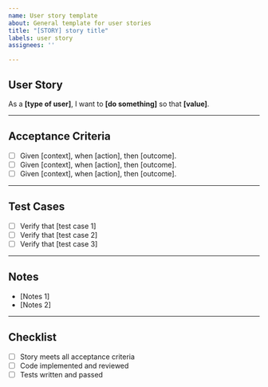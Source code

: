 ```yaml
---
name: User story template
about: General template for user stories
title: "[STORY] story title"
labels: user story
assignees: ''

---
```


## User Story

As a **[type of user]**, I want to **[do something]** so that **[value]**.

---

## Acceptance Criteria

- [ ] Given [context], when [action], then [outcome].
- [ ] Given [context], when [action], then [outcome].
- [ ] Given [context], when [action], then [outcome].

---

## Test Cases

- [ ] Verify that [test case 1]
- [ ] Verify that [test case 2]
- [ ] Verify that [test case 3]

---

## Notes

- [Notes 1]
- [Notes 2]

---

## Checklist

- [ ] Story meets all acceptance criteria
- [ ] Code implemented and reviewed
- [ ] Tests written and passed
